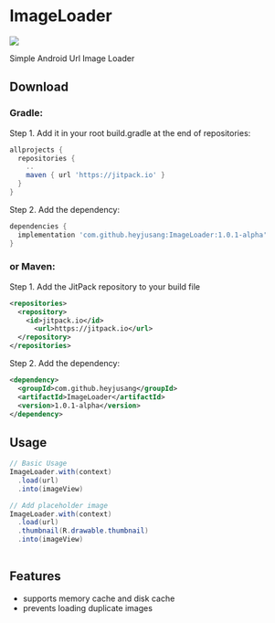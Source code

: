 ImageLoader
===========
[![](https://jitpack.io/v/heyjusang/ImageLoader.svg)](https://jitpack.io/#heyjusang/ImageLoader)

Simple Android Url Image Loader

Download
--------
### Gradle:
Step 1. Add it in your root build.gradle at the end of repositories:
```gradle
allprojects {
  repositories {
    ..
    maven { url 'https://jitpack.io' }
  }
}
```
Step 2. Add the dependency:
```gradle	
dependencies {
  implementation 'com.github.heyjusang:ImageLoader:1.0.1-alpha'
}
```

### or Maven:
Step 1. Add the JitPack repository to your build file
```xml
<repositories>
  <repository>
    <id>jitpack.io</id>
      <url>https://jitpack.io</url>
  </repository>
</repositories>
```
Step 2. Add the dependency:
```xml
<dependency>
  <groupId>com.github.heyjusang</groupId>
  <artifactId>ImageLoader</artifactId>
  <version>1.0.1-alpha</version>
</dependency>
```

Usage
-----
```java
// Basic Usage
ImageLoader.with(context)
  .load(url)
  .into(imageView)

// Add placeholder image
ImageLoader.with(context)
  .load(url)
  .thumbnail(R.drawable.thumbnail)
  .into(imageView)
  
```

Features
--------
* supports memory cache and disk cache
* prevents loading duplicate images 
